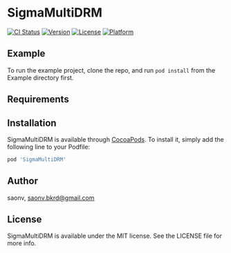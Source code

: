 # SigmaMultiDRM

[![CI Status](https://img.shields.io/travis/saonv/SigmaMultiDRM.svg?style=flat)](https://travis-ci.org/saonv/SigmaMultiDRM)
[![Version](https://img.shields.io/cocoapods/v/SigmaMultiDRM.svg?style=flat)](https://cocoapods.org/pods/SigmaMultiDRM)
[![License](https://img.shields.io/cocoapods/l/SigmaMultiDRM.svg?style=flat)](https://cocoapods.org/pods/SigmaMultiDRM)
[![Platform](https://img.shields.io/cocoapods/p/SigmaMultiDRM.svg?style=flat)](https://cocoapods.org/pods/SigmaMultiDRM)

## Example

To run the example project, clone the repo, and run `pod install` from the Example directory first.

## Requirements

## Installation

SigmaMultiDRM is available through [CocoaPods](https://cocoapods.org). To install
it, simply add the following line to your Podfile:

```ruby
pod 'SigmaMultiDRM'
```

## Author

saonv, saonv.bkrd@gmail.com

## License

SigmaMultiDRM is available under the MIT license. See the LICENSE file for more info.
